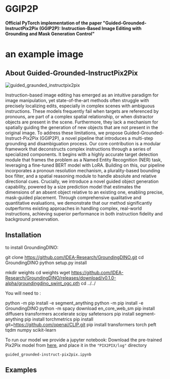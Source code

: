 # GGIP2P

**Official PyTorch implementation of the paper "Guided-Grounded-InstructPix2Pix (GGIP2P): Instruction-Based Image Editing with Grounding and Mask Generation Control"**
# an example image

## About Guided-Grounded-InstructPix2Pix
![guided_graunded_instructpix2pix](https://github.com/user-attachments/assets/829eff83-39fb-4591-9619-06246bf42a7d)

Instruction-based image editing has emerged as an intuitive paradigm for image manipulation, yet state-of-the-art methods often struggle with precisely localizing edits, especially in complex scenes with ambiguous instructions. These models frequently fail when targets are referenced by pronouns, are part of a complex spatial relationship, or when distractor objects are present in the scene. Furthermore, they lack a mechanism for spatially guiding the generation of new objects that are not present in the original image. To address these limitations, we propose Guided-Grounded-Instruct-Pix2Pix (GGIP2P), a novel pipeline that introduces a multi-step grounding and disambiguation process. Our core contribution is a modular framework that deconstructs complex instructions through a series of specialized components. It begins with a highly accurate target detection module that frames the problem as a Named Entity Recognition (NER) task, leveraging a fine-tuned BERT model with LoRA. Building on this, our pipeline incorporates a pronoun resolution mechanism, a plurality-based bounding box filter, and a spatial reasoning module to handle absolute and relative directional cues. Crucially, we introduce a novel guided object generation capability, powered by a size prediction model that estimates the dimensions of an absent object relative to an existing one, enabling precise, mask-guided placement. Through comprehensive qualitative and quantitative evaluations, we demonstrate that our method significantly outperforms existing approaches in handling complex, real-world instructions, achieving superior performance in both instruction fidelity and background preservation.

## Installation
to install GroundingDINO:

git clone https://github.com/IDEA-Research/GroundingDINO.git
cd GroundingDINO
python setup.py install

mkdir weights
cd weights
wget https://github.com/IDEA-Research/GroundingDINO/releases/download/v0.1.0-alpha/groundingdino_swint_ogc.pth
cd ../../


You will need to :

  python -m pip install -e segment_anything
  python -m pip install -e GroundingDINO
  python -m spacy download en_core_web_sm
  pip install diffusers transformers accelerate scipy safetensors
  pip install segment-anything
  pip install torchmetrics
  pip install git+https://github.com/openai/CLIP.git
  pip install transformers torch peft tqdm numpy scikit-learn

To run our model we provide a jupyter notebook:
Download the pre-trained Pix2Pix model from [here](https://drive.google.com/file/d/1U-hanxKcG-chfUzxQV3G_Q7IBbNlHga3/view?usp=sharing), and place it in the `"PIX2PIX/log"` directory

	guided_grounded-instruct-pix2pix.ipynb

## Examples
